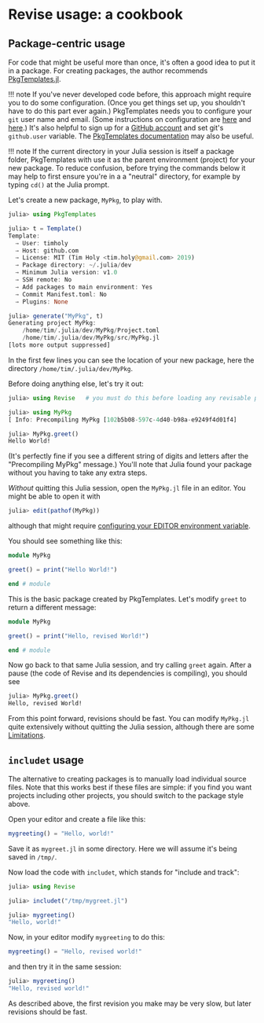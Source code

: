 # Revise usage: a cookbook

## Package-centric usage

For code that might be useful more than once, it's often a good idea to put it in
a package.
For creating packages, the author recommends [PkgTemplates.jl](https://github.com/invenia/PkgTemplates.jl).

!!! note
    If you've never developed code before, this approach might require you to do some configuration.
    (Once you get things set up, you shouldn't have to do this part ever again.)
    PkgTemplates needs you to configure your `git` user name and email.
    (Some instructions on configuration are [here](https://help.github.com/en/articles/set-up-git)
    and [here](https://git-scm.com/book/en/v2/Getting-Started-First-Time-Git-Setup).)
    It's also helpful to sign up for a [GitHub account](https://github.com/)
    and set git's `github.user` variable.
    The [PkgTemplates documentation](https://invenia.github.io/PkgTemplates.jl/stable/)
    may also be useful.

!!! note
    If the current directory in your Julia session is itself a package folder, PkgTemplates
    with use it as the parent environment (project) for your new package.
    To reduce confusion, before trying the commands below it may help to first ensure you're in a
    a "neutral" directory, for example by typing `cd()` at the Julia prompt.

Let's create a new package, `MyPkg`, to play with.

```julia
julia> using PkgTemplates

julia> t = Template()
Template:
  → User: timholy
  → Host: github.com
  → License: MIT (Tim Holy <tim.holy@gmail.com> 2019)
  → Package directory: ~/.julia/dev
  → Minimum Julia version: v1.0
  → SSH remote: No
  → Add packages to main environment: Yes
  → Commit Manifest.toml: No
  → Plugins: None

julia> generate("MyPkg", t)
Generating project MyPkg:
    /home/tim/.julia/dev/MyPkg/Project.toml
    /home/tim/.julia/dev/MyPkg/src/MyPkg.jl
[lots more output suppressed]
```

In the first few lines you can see the location of your new package, here
the directory `/home/tim/.julia/dev/MyPkg`.

Before doing anything else, let's try it out:

```julia
julia> using Revise   # you must do this before loading any revisable packages

julia> using MyPkg
[ Info: Precompiling MyPkg [102b5b08-597c-4d40-b98a-e9249f4d01f4]

julia> MyPkg.greet()
Hello World!
```

(It's perfectly fine if you see a different string of digits and letters after the "Precompiling MyPkg" message.)
You'll note that Julia found your package without you having to take any extra steps.

*Without* quitting this Julia session, open the `MyPkg.jl` file in an editor.
You might be able to open it with

```julia
julia> edit(pathof(MyPkg))
```

although that might require [configuring your EDITOR environment variable](https://askubuntu.com/questions/432524/how-do-i-find-and-set-my-editor-environment-variable).

You should see something like this:

```julia
module MyPkg

greet() = print("Hello World!")

end # module
```

This is the basic package created by PkgTemplates. Let's modify `greet` to return
a different message:

```julia
module MyPkg

greet() = print("Hello, revised World!")

end # module
```

Now go back to that same Julia session, and try calling `greet` again.
After a pause (the code of Revise and its dependencies is compiling), you should see

```julia
julia> MyPkg.greet()
Hello, revised World!
```

From this point forward, revisions should be fast. You can modify `MyPkg.jl`
quite extensively without quitting the Julia session, although there are some [Limitations](@ref).

## `includet` usage

The alternative to creating packages is to manually load individual source files.
Note that this works best if these files are simple: if you find you want projects including
other projects, you should switch to the package style above.

Open your editor and create a file like this:

```julia
mygreeting() = "Hello, world!"
```

Save it as `mygreet.jl` in some directory. Here we will assume it's being saved in `/tmp/`.

Now load the code with `includet`, which stands for "include and track":

```julia
julia> using Revise

julia> includet("/tmp/mygreet.jl")

julia> mygreeting()
"Hello, world!"
```

Now, in your editor modify `mygreeting` to do this:

```julia
mygreeting() = "Hello, revised world!"
```

and then try it in the same session:

```julia
julia> mygreeting()
"Hello, revised world!"
```

As described above, the first revision you make may be very slow, but later revisions
should be fast.
